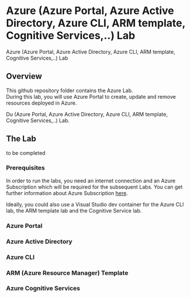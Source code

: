 # Azure (Azure Portal, Azure Active Directory, Azure CLI, ARM template, Cognitive Services,..) Lab

Azure (Azure Portal, Azure Active Directory, Azure CLI, ARM template, Cognitive Services,..) Lab

## Overview

This github repository folder contains the Azure Lab.  
During this lab, you will use Azure Portal to create, update and remove resources deployed in Azure.

Du (Azure Portal, Azure Active Directory, Azure CLI, ARM template, Cognitive Services,..) Lab.  

## The Lab

to be completed

### Prerequisites

In order to run the labs, you need an internet connection and an Azure Subscription which will be required for the subsequent Labs. You can get further information about Azure Subscription [here](https://azure.microsoft.com/en-us/free).

Ideally, you could also use a Visual Studio dev container for the Azure CLI lab, the ARM template lab and the Cognitive Service lab.

### Azure Portal

### Azure Active Directory

### Azure CLI

### ARM (Azure Resource Manager) Template

### Azure Cognitive Services

